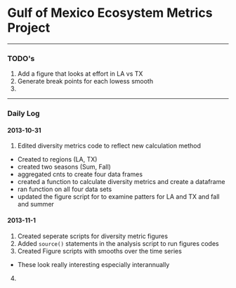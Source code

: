 # Gulf of Mexico Ecosystem Metrics Project
******
### TODO's

1. Add a figure that looks at effort in LA vs TX
2. Generate break points for each lowess smooth
3. 

******
### Daily Log  

#### 2013-10-31
1. Edited diversity metrics code to reflect new calculation method
  * Created to regions (LA, TX)
  * created two seasons (Sum, Fall)
  * aggregated cnts to create four data frames
  * created a function to calculate diversity metrics and create a dataframe
  * ran function on all four data sets
  * updated the figure script for to examine patters for LA and TX and fall and summer
  
#### 2013-11-1

1. Created seperate scripts for diversity metric figures
2. Added ```source()``` statements in the analysis script to run figures codes
3. Created Figure scripts with smooths over the time series
  * These look really interesting especially interannually
4. 





